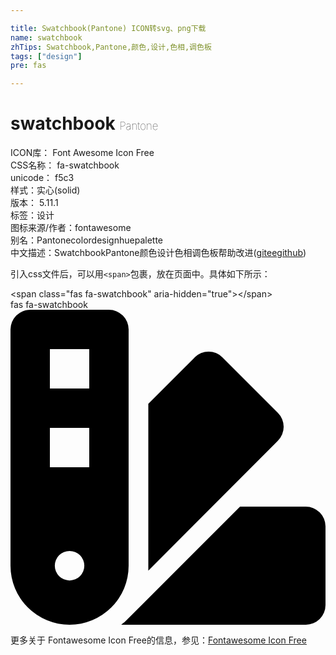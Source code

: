 ```yaml
---

title: Swatchbook(Pantone) ICON转svg、png下载
name: swatchbook
zhTips: Swatchbook,Pantone,颜色,设计,色相,调色板
tags: ["design"]
pre: fas

---
```


# swatchbook  <small style="font-size: 60%;font-weight: 100">Pantone</small>


<div class="detail-page">
<p>
<span>
ICON库：
<span class="badge-secondary badge">Font Awesome Icon Free</span> 
</span>
<br/>
<span>
CSS名称：
<span class="badge-secondary badge">fa-swatchbook</span> 
</span>
<br/>
<span>
unicode：
<span class="badge-secondary badge">f5c3</span> 
<copy-btn content='f5c3' btn-title=""></copy-btn>
<copy-btn :content='String.fromCodePoint(parseInt("f5c3", 16))' btn-title="复制U"></copy-btn>
</span><br/><span>样式：<span class="badge-light badge">实心(solid)</span></span>
<br/>
<span>
版本：
<span class="badge-secondary badge">5.11.1</span> 
</span><br/><span>标签：<span class="badge-light badge"><router-link to="/tags/design.html">设计</router-link></span></span>
<br/>
<span>图标来源/作者：<span class="badge-light badge">fontawesome</span></span> 
<br/>
<span>别名：<span class="badge-light badge">Pantone</span><span class="badge-light badge">color</span><span class="badge-light badge">design</span><span class="badge-light badge">hue</span><span class="badge-light badge">palette</span></span><br/><span class="zh-detail">中文描述：<span class="badge-primary badge">Swatchbook</span><span class="badge-primary badge">Pantone</span><span class="badge-primary badge">颜色</span><span class="badge-primary badge">设计</span><span class="badge-primary badge">色相</span><span class="badge-primary badge">调色板</span><span class="help-link"><span>帮助改进</span>(<a href="https://gitee.com/liuwave/icon-helper/edit/master/json/fontawesome/solid/swatchbook.json" target="_blank" rel="noopener noreferrer">gitee</a><a href="https://github.com/liuwave/icon-helper/edit/master/json/fontawesome/solid/swatchbook.json" target="_blank" rel="noopener noreferrer">github</a></span>)</span><br/>
</p>
</div>
<div class="alert alert-dark">
  <i class="fas fa-swatchbook fa-xs"></i>
  <i class="fas fa-swatchbook fa-sm"></i>
  <i class="fas fa-swatchbook fa-lg"></i>
  <i class="fas fa-swatchbook fa-2x"></i>
  <i class="fas fa-swatchbook fa-3x"></i>
  <i class="fas fa-swatchbook fa-5x"></i>
  <i class="fas fa-swatchbook fa-7x"></i>
</div>
<div>
  <p>引入css文件后，可以用<code>&lt;span&gt;</code>包裹，放在页面中。具体如下所示：    
  </p>
  <div class="alert alert-primary" style="font-size: 14px">
    &lt;span class="fas fa-swatchbook" aria-hidden="true"&gt;&lt;/span&gt;
    <copy-btn content='<span class="fas fa-swatchbook" aria-hidden="true"></span>'></copy-btn>
  </div>
  <div class="alert alert-secondary">
    <i class="fas fa-swatchbook"
    style="font-size: 24px"
    aria-hidden="true"></i> fas fa-swatchbook
    <copy-btn content="fas fa-swatchbook" btn-title="复制图标名称"></copy-btn>
  </div>
</div>
<div id="svg" class="svg-wrap">
<svg xmlns="http://www.w3.org/2000/svg" viewBox="0 0 512 512">  <path d="M434.66,167.71h0L344.5,77.36a31.83,31.83,0,0,0-45-.07h0l-.07.07L224,152.88V424L434.66,212.9A32,32,0,0,0,434.66,167.71ZM480,320H373.09L186.68,506.51c-2.06,2.07-4.5,3.58-6.68,5.49H480a32,32,0,0,0,32-32V352A32,32,0,0,0,480,320ZM192,32A32,32,0,0,0,160,0H32A32,32,0,0,0,0,32V416a96,96,0,0,0,192,0ZM96,440a24,24,0,1,1,24-24A24,24,0,0,1,96,440Zm32-184H64V192h64Zm0-128H64V64h64Z"/></svg>

</div>
<detail full-name='fa-swatchbook'></detail>
    
<div><p>更多关于  Fontawesome Icon Free的信息，参见：<a target="_blank" href="https://iconhelper.cn/fontawesome.html">Fontawesome Icon Free</a>
</p></div>
